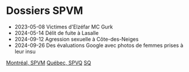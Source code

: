 # Dossiers SPVM

- 2023-05-08 Victimes d'Elzéfar MC Gurk
- 2024-05-14 Délit de fuite à Lasalle
- 2024-09-12 Agression sexuelle à Côte-des-Neiges
- 2024-09-26 Des évaluations Google avec photos de femmes prises à leur insu

[Montréal, SPVM](https://spvm.qc.ca/fr/PersonnesRecherchees/AvisDeRecherche)
[Québec, SPVQ](https://www.ville.quebec.qc.ca/citoyens/police/personnes_recherchees/suspects_recherches.aspx)
[SQ](https://www.sq.gouv.qc.ca/recherches/)
